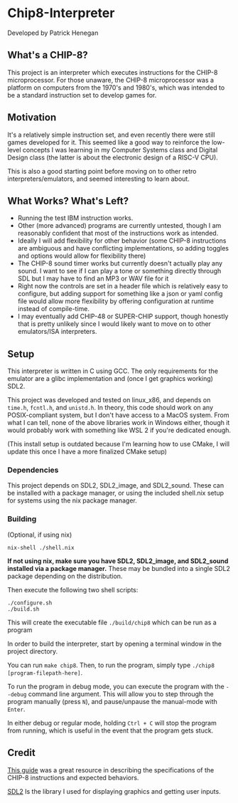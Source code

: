 # Chip8-Interpreter

Developed by Patrick Henegan

## What's a CHIP-8?

This project is an interpreter which executes instructions for the CHIP-8 microprocessor.
For those unaware, the CHIP-8 microprocessor was a platform on computers from the 1970's and
1980's, which was intended to be a standard instruction set to develop games for.

## Motivation

It's a relatively simple instruction set, and even recently there were still games developed
for it. This seemed like a good way to reinforce the low-level concepts I was learning in my
Computer Systems class and Digital Design class (the latter is about the electronic design of a RISC-V CPU).

This is also a good starting point before moving on to other retro interpreters/emulators,
and seemed interesting to learn about.

## What Works? What's Left?
- Running the test IBM instruction works.
- Other (more advanced) programs are currently untested, though I am reasonably confident that
  most of the instructions work as intended.
- Ideally I will add flexibility for other behavior (some CHIP-8 instructions are ambiguous and
  have conflicting implementations, so adding toggles and options would allow for flexibility there)
- The CHIP-8 sound timer works but currently doesn't actually play any sound. I want to see if I can
  play a tone or something directly through SDL but I may have to find an MP3 or WAV file for it
- Right now the controls are set in a header file which is relatively easy to configure, but
  adding support for something like a json or yaml config file would allow more flexibility by
  offering configuration at runtime instead of compile-time.
- I may eventually add CHIP-48 or SUPER-CHIP support, though honestly that is pretty unlikely
  since I would likely want to move on to other emulators/ISA interpreters.

## Setup

This interpreter is written in C using GCC. The only requirements for the emulator are a
glibc implementation and (once I get graphics working) SDL2.

This project was developed and tested on linux_x86, and depends on  `time.h`, `fcntl.h`,
and `unistd.h`. In theory, this code should work on any POSIX-compliant system, but I don't
have access to a MacOS system. From what I can tell, none of the above libraries work
in Windows either, though it would probably work with something like WSL 2 if you're dedicated enough.


(This install setup is outdated because I'm learning how to use CMake, I will update this once I
have a more finalized CMake setup)

### Dependencies

This project depends on SDL2, SDL2_image, and SDL2_sound. These can be installed with a package manager,
or using the included shell.nix setup for systems using the nix package manager.

### Building

(Optional, if using nix)
```
nix-shell ./shell.nix
```
**If not using nix, make sure you have SDL2, SDL2_image, and SDL2_sound installed via a package manager.** These may be bundled
into a single SDL2 package depending on the distribution.

Then execute the following two shell scripts:
```
./configure.sh
./build.sh
```

This will create the executable file `./build/chip8` which can be run as a program

In order to build the interpreter, start by opening a terminal window in the project directory. 

You can run `make chip8`. Then, to run the program, simply type `./chip8 [program-filepath-here]`.

To run the program in debug mode, you can execute the program with the `--debug` command line argument.
This will allow you to step through the program manually (press `N`), and pause/unpause the manual-mode with `Enter`.

In either debug or regular mode, holding `Ctrl + C` will stop the program from running, which is useful in the event
that the program gets stuck.

## Credit

[This guide](https://tobiasvl.github.io/blog/write-a-chip-8-emulator/) was a great resource in describing the specifications of the CHIP-8 instructions and expected behaviors.

[SDL2](https://wiki.libsdl.org/SDL2/FrontPage) Is the library I used for displaying graphics and getting user inputs.
